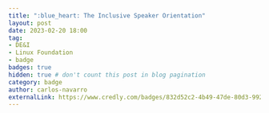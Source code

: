 ```yaml
---
title: ":blue_heart: The Inclusive Speaker Orientation"
layout: post
date: 2023-02-20 18:00
tag:
- DE&I
- Linux Foundation
- badge
badges: true
hidden: true # don't count this post in blog pagination
category: badge
author: carlos-navarro
externalLink: https://www.credly.com/badges/832d52c2-4b49-47de-80d3-9922055a2a61
---
```

